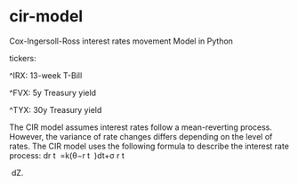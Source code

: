 # cir-model
Cox-Ingersoll-Ross interest rates movement Model in Python

tickers:

^IRX: 13-week T-Bill

^FVX: 5y Treasury yield

^TYX: 30y Treasury yield

The CIR model assumes interest rates follow a mean-reverting process. However, the variance of rate changes differs depending on the level of rates.
The CIR model uses the following formula to describe the interest rate process:
dr 
t
​
 =k(θ−r 
t
​
 )dt+σ 
r 
t
​
 
​
 dZ.
